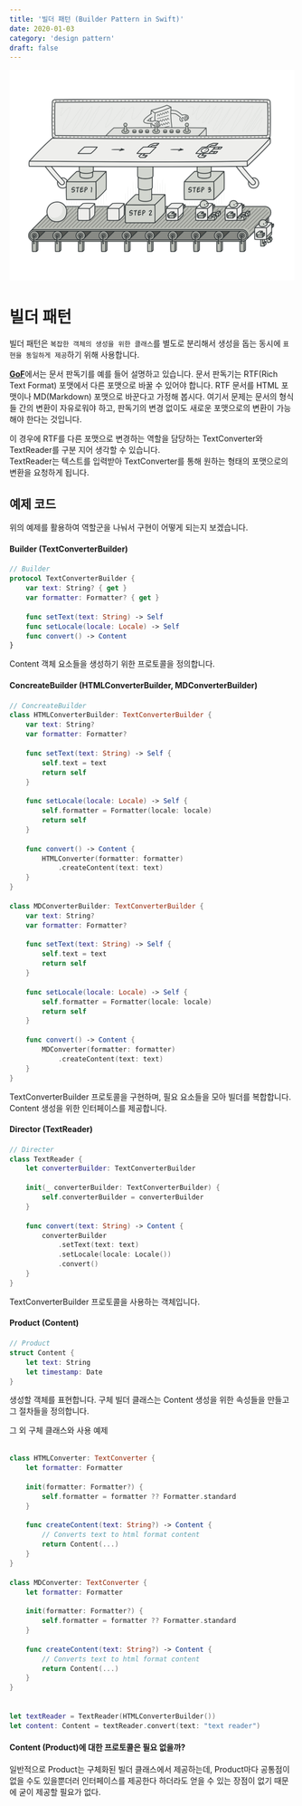 ```yaml
---
title: '빌더 패턴 (Builder Pattern in Swift)'
date: 2020-01-03
category: 'design pattern'
draft: false
---
```


![](./images/builder-pattern-1.png)

# 빌더 패턴

빌더 패턴은 `복잡한 객체의 생성을 위한 클래스`를 별도로 분리해서 생성을 돕는 동시에 `표현을 동일하게 제공`하기 위해 사용합니다.

[**GoF**](https://en.wikipedia.org/wiki/Design_Patterns)에서는 문서 판독기를 예를 들어 설명하고 있습니다. 문서 판독기는 RTF(Rich Text Format) 포맷에서 다른 포맷으로 바꿀 수 있어야 합니다. RTF 문서를 HTML 포맷이나 MD(Markdown) 포맷으로 바꾼다고 가정해 봅시다. 여기서 문제는 문서의 형식들 간의 변환이 자유로워야 하고, 판독기의 변경 없이도 새로운 포맷으로의 변환이 가능해야 한다는 것입니다.

이 경우에 RTF를 다른 포맷으로 변경하는 역할을 담당하는 TextConverter와 TextReader를 구분 지어 생각할 수 있습니다.  
TextReader는 텍스트를 입력받아 TextConverter를 통해 원하는 형태의 포맷으로의 변환을 요청하게 됩니다.

## 예제 코드

위의 예제를 활용하여 역할군을 나눠서 구현이 어떻게 되는지 보겠습니다.

#### Builder (TextConverterBuilder)

```swift
// Builder
protocol TextConverterBuilder {
    var text: String? { get }
    var formatter: Formatter? { get }

    func setText(text: String) -> Self
    func setLocale(locale: Locale) -> Self
    func convert() -> Content
}
```

Content 객체 요소들을 생성하기 위한 프로토콜을 정의합니다.

#### ConcreateBuilder (HTMLConverterBuilder, MDConverterBuilder)

```swift
// ConcreateBuilder
class HTMLConverterBuilder: TextConverterBuilder {
    var text: String?
    var formatter: Formatter?

    func setText(text: String) -> Self {
        self.text = text
        return self
    }

    func setLocale(locale: Locale) -> Self {
        self.formatter = Formatter(locale: locale)
        return self
    }

    func convert() -> Content {
        HTMLConverter(formatter: formatter)
            .createContent(text: text)
    }
}

class MDConverterBuilder: TextConverterBuilder {
    var text: String?
    var formatter: Formatter?

    func setText(text: String) -> Self {
        self.text = text
        return self
    }

    func setLocale(locale: Locale) -> Self {
        self.formatter = Formatter(locale: locale)
        return self
    }

    func convert() -> Content {
        MDConverter(formatter: formatter)
            .createContent(text: text)
    }
}
```

TextConverterBuilder 프로토콜을 구현하며, 필요 요소들을 모아 빌더를 복합합니다. Content 생성을 위한 인터페이스를 제공합니다.

#### Director (TextReader)

```swift
// Directer
class TextReader {
    let converterBuilder: TextConverterBuilder

    init(_ converterBuilder: TextConverterBuilder) {
        self.converterBuilder = converterBuilder
    }

    func convert(text: String) -> Content {
        converterBuilder
            .setText(text: text)
            .setLocale(locale: Locale())
            .convert()
    }
}
```

TextConverterBuilder 프로토콜을 사용하는 객체입니다.

#### Product (Content)

```swift
// Product
struct Content {
    let text: String
    let timestamp: Date
}
```

생성할 객체를 표현합니다. 구체 빌더 클래스는 Content 생성을 위한 속성들을 만들고 그 절차들을 정의합니다.

그 외 구체 클래스와 사용 예제

```swift

class HTMLConverter: TextConverter {
    let formatter: Formatter

    init(formatter: Formatter?) {
        self.formatter = formatter ?? Formatter.standard
    }

    func createContent(text: String?) -> Content {
        // Converts text to html format content
        return Content(...)
    }
}

class MDConverter: TextConverter {
    let formatter: Formatter

    init(formatter: Formatter?) {
        self.formatter = formatter ?? Formatter.standard
    }

    func createContent(text: String?) -> Content {
        // Converts text to html format content
        return Content(...)
    }
}


let textReader = TextReader(HTMLConverterBuilder())
let content: Content = textReader.convert(text: "text reader")

```

#### Content (Product)에 대한 프로토콜은 필요 없을까?

일반적으로 Product는 구체화된 빌더 클래스에서 제공하는데, Product마다 공통점이 없을 수도 있을뿐더러 인터페이스를 제공한다 하더라도 얻을 수 있는 장점이 없기 때문에 굳이 제공할 필요가 없다.
